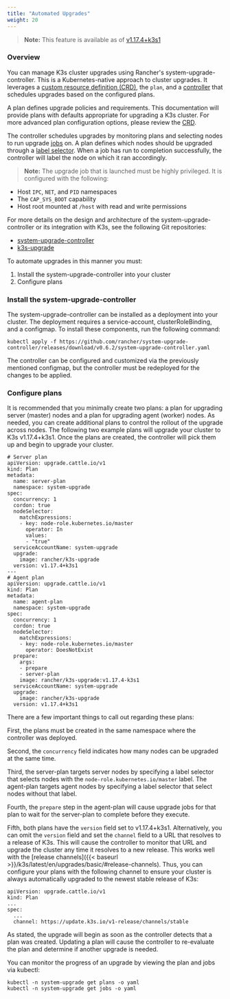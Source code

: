```yaml
---
title: "Automated Upgrades"
weight: 20
---
```


>**Note:** This feature is available as of [v1.17.4+k3s1](https://github.com/rancher/k3s/releases/tag/v1.17.4%2Bk3s1)

### Overview

You can manage K3s cluster upgrades using Rancher's system-upgrade-controller. This is a Kubernetes-native approach to cluster upgrades. It leverages a [custom resource definition (CRD)](https://kubernetes.io/docs/concepts/extend-kubernetes/api-extension/custom-resources/#custom-resources), the `plan`, and a [controller](https://kubernetes.io/docs/concepts/architecture/controller/) that schedules upgrades based on the configured plans.

A plan defines upgrade policies and requirements. This documentation will provide plans with defaults appropriate for upgrading a K3s cluster. For more advanced plan configuration options, please review the [CRD](https://github.com/rancher/system-upgrade-controller/blob/master/pkg/apis/upgrade.cattle.io/v1/types.go).

The controller schedules upgrades by monitoring plans and selecting nodes to run upgrade [jobs](https://kubernetes.io/docs/concepts/workloads/controllers/jobs-run-to-completion/) on. A plan defines which nodes should be upgraded through a [label selector](https://kubernetes.io/docs/concepts/overview/working-with-objects/labels/). When a job has run to completion successfully, the controller will label the node on which it ran accordingly.

>**Note:** The upgrade job that is launched must be highly privileged. It is configured with the following:
>
- Host `IPC`, `NET`, and `PID` namespaces
- The `CAP_SYS_BOOT` capability
- Host root mounted at `/host` with read and write permissions

For more details on the design and architecture of the system-upgrade-controller or its integration with K3s, see the following Git repositories:

- [system-upgrade-controller](https://github.com/rancher/system-upgrade-controller)
- [k3s-upgrade](https://github.com/rancher/k3s-upgrade)

To automate upgrades in this manner you must:

1. Install the system-upgrade-controller into your cluster
1. Configure plans


### Install the system-upgrade-controller
The system-upgrade-controller can be installed as a deployment into your cluster. The deployment requires a service-account, clusterRoleBinding, and a configmap. To install these components, run the following command:
```
kubectl apply -f https://github.com/rancher/system-upgrade-controller/releases/download/v0.6.2/system-upgrade-controller.yaml
```
The controller can be configured and customized via the previously mentioned configmap, but the controller must be redeployed for the changes to be applied.


### Configure plans
It is recommended that you minimally create two plans: a plan for upgrading server (master) nodes and a plan for upgrading agent (worker) nodes. As needed, you can create additional plans to control the rollout of the upgrade across nodes. The following two example plans will upgrade your cluster to K3s v1.17.4+k3s1. Once the plans are created, the controller will pick them up and begin to upgrade your cluster.
```
# Server plan
apiVersion: upgrade.cattle.io/v1
kind: Plan
metadata:
  name: server-plan
  namespace: system-upgrade
spec:
  concurrency: 1
  cordon: true
  nodeSelector:
    matchExpressions:
    - key: node-role.kubernetes.io/master
      operator: In
      values:
      - "true"
  serviceAccountName: system-upgrade
  upgrade:
    image: rancher/k3s-upgrade
  version: v1.17.4+k3s1
---
# Agent plan
apiVersion: upgrade.cattle.io/v1
kind: Plan
metadata:
  name: agent-plan
  namespace: system-upgrade
spec:
  concurrency: 1
  cordon: true
  nodeSelector:
    matchExpressions:
    - key: node-role.kubernetes.io/master
      operator: DoesNotExist
  prepare:
    args:
    - prepare
    - server-plan
    image: rancher/k3s-upgrade:v1.17.4-k3s1
  serviceAccountName: system-upgrade
  upgrade:
    image: rancher/k3s-upgrade
  version: v1.17.4+k3s1
```
There are a few important things to call out regarding these plans:

First, the plans must be created in the same namespace where the controller was deployed.

Second, the `concurrency` field indicates how many nodes can be upgraded at the same time. 

Third, the server-plan targets server nodes by specifying a label selector that selects nodes with the `node-role.kubernetes.io/master` label. The agent-plan targets agent nodes by specifying a label selector that select nodes without that label.

Fourth, the `prepare` step in the agent-plan will cause upgrade jobs for that plan to wait for the server-plan to complete before they execute.

Fifth, both plans have the `version` field set to v1.17.4+k3s1. Alternatively, you can omit the `version` field and set the `channel` field to a URL that resolves to a release of K3s. This will cause the controller to monitor that URL and upgrade the cluster any time it resolves to a new release. This works well with the [release channels]({{< baseurl >}}/k3s/latest/en/upgrades/basic/#release-channels). Thus, you can configure your plans with the following channel to ensure your cluster is always automatically upgraded to the newest stable release of K3s:
```
apiVersion: upgrade.cattle.io/v1
kind: Plan
...
spec:
  ...
  channel: https://update.k3s.io/v1-release/channels/stable

```

As stated, the upgrade will begin as soon as the controller detects that a plan was created. Updating a plan will cause the controller to re-evaluate the plan and determine if another upgrade is needed.

You can monitor the progress of an upgrade by viewing the plan and jobs via kubectl:
```
kubectl -n system-upgrade get plans -o yaml
kubectl -n system-upgrade get jobs -o yaml
```

